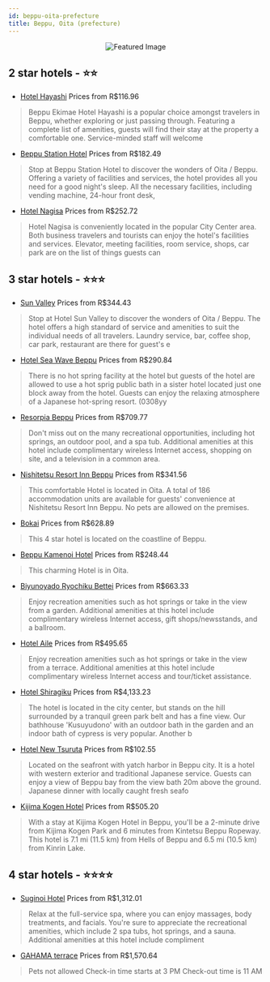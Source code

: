 ```yaml
---
id: beppu-oita-prefecture
title: Beppu, Oita (prefecture)
---
```


<center><img src="https://i.travelapi.com/hotels/25000000/24160000/24155800/24155743/f7546bd0_z.jpg" alt="Featured Image" /></center>


##  2 star hotels - ⭐️⭐️

-    [Hotel Hayashi](https://us.hurb.com/hotels/beppu/hotel-hayashi-JNP-JP500525?cmp=18055) Prices from R$116.96
   > Beppu Ekimae Hotel Hayashi is a popular choice amongst travelers in Beppu, whether exploring or just passing through. Featuring a complete list of amenities, guests will find their stay at the property a comfortable one. Service-minded staff will welcome 
-    [Beppu Station Hotel](https://us.hurb.com/hotels/beppu/beppu-station-hotel-JNP-JP832011?cmp=18055) Prices from R$182.49
   > Stop at Beppu Station Hotel to discover the wonders of Oita / Beppu. Offering a variety of facilities and services, the hotel provides all you need for a good night&apos;s sleep. All the necessary facilities, including vending machine, 24-hour front desk,
-    [Hotel Nagisa](https://us.hurb.com/hotels/beppu/hotel-nagisa-JNP-JP832035?cmp=18055) Prices from R$252.72
   > Hotel Nagisa is conveniently located in the popular City Center area. Both business travelers and tourists can enjoy the hotel&apos;s facilities and services. Elevator, meeting facilities, room service, shops, car park are on the list of things guests can

##  3 star hotels - ⭐️⭐️⭐️

-    [Sun Valley](https://us.hurb.com/hotels/beppu/sun-valley-JNP-JP225268?cmp=18055) Prices from R$344.43
   > Stop at Hotel Sun Valley to discover the wonders of Oita / Beppu. The hotel offers a high standard of service and amenities to suit the individual needs of all travelers. Laundry service, bar, coffee shop, car park, restaurant are there for guest&apos;s e
-    [Hotel Sea Wave Beppu](https://us.hurb.com/hotels/beppu/hotel-sea-wave-beppu-JNP-JP066769?cmp=18055) Prices from R$290.84
   > There is no hot spring facility at the hotel but guests of the hotel are allowed to use a hot sprig public bath in a sister hotel located just one block away from the hotel. Guests can enjoy the relaxing atmosphere of a Japanese hot-spring resort. (0308yy
-    [Resorpia Beppu](https://us.hurb.com/hotels/beppu/resorpia-beppu-JNP-JP147143?cmp=18055) Prices from R$709.77
   > Don't miss out on the many recreational opportunities, including hot springs, an outdoor pool, and a spa tub. Additional amenities at this hotel include complimentary wireless Internet access, shopping on site, and a television in a common area.
-    [Nishitetsu Resort Inn Beppu](https://us.hurb.com/hotels/beppu/nishitetsu-resort-inn-beppu-JNP-JP795296?cmp=18055) Prices from R$341.56
   > This comfortable Hotel is located in Oita. A total of 186 accommodation units are available for guests&apos; convenience at Nishitetsu Resort Inn Beppu. No pets are allowed on the premises. 
-    [Bokai](https://us.hurb.com/hotels/beppu/bokai-JNP-JP164413?cmp=18055) Prices from R$628.89
   > This 4 star hotel is located on the coastline of Beppu.
-    [Beppu Kamenoi Hotel](https://us.hurb.com/hotels/beppu/beppu-kamenoi-hotel-JNP-JP731463?cmp=18055) Prices from R$248.44
   > This charming Hotel is in Oita. 
-    [Biyunoyado Ryochiku Bettei](https://us.hurb.com/hotels/beppu/biyunoyado-ryochiku-bettei-JNP-JP028832?cmp=18055) Prices from R$663.33
   > Enjoy recreation amenities such as hot springs or take in the view from a garden. Additional amenities at this hotel include complimentary wireless Internet access, gift shops/newsstands, and a ballroom.
-    [Hotel Aile](https://us.hurb.com/hotels/beppu/hotel-aile-JNP-JP997681?cmp=18055) Prices from R$495.65
   > Enjoy recreation amenities such as hot springs or take in the view from a terrace. Additional amenities at this hotel include complimentary wireless Internet access and tour/ticket assistance.
-    [Hotel Shiragiku](https://us.hurb.com/hotels/beppu/hotel-shiragiku-JNP-JP092321?cmp=18055) Prices from R$4,133.23
   > The hotel is located in the city center, but stands on the hill surrounded by a tranquil green park belt and has a fine view.  Our bathhouse &apos;Kusuyudono&apos; with an outdoor bath in the garden and an indoor bath of cypress is very popular. Another b
-    [Hotel New Tsuruta](https://us.hurb.com/hotels/beppu/hotel-new-tsuruta-JNP-JP866168?cmp=18055) Prices from R$102.55
   > Located on the seafront with yatch harbor in Beppu city.  It is a hotel with western exterior and traditional Japanese service.  Guests can enjoy a view of Beppu bay from the view bath 20m above the ground.  Japanese dinner with locally caught fresh seafo
-    [Kijima Kogen Hotel](https://us.hurb.com/hotels/beppu/kijima-kogen-hotel-JNP-JP02227T?cmp=18055) Prices from R$505.20
   > With a stay at Kijima Kogen Hotel in Beppu, you'll be a 2-minute drive from Kijima Kogen Park and 6 minutes from Kintetsu Beppu Ropeway. This hotel is 7.1 mi (11.5 km) from Hells of Beppu and 6.5 mi (10.5 km) from Kinrin Lake.

##  4 star hotels - ⭐️⭐️⭐️⭐️

-    [Suginoi Hotel](https://us.hurb.com/hotels/beppu/suginoi-hotel-JNP-JP151011?cmp=18055) Prices from R$1,312.01
   > Relax at the full-service spa, where you can enjoy massages, body treatments, and facials. You're sure to appreciate the recreational amenities, which include 2 spa tubs, hot springs, and a sauna. Additional amenities at this hotel include compliment
-    [GAHAMA terrace](https://us.hurb.com/hotels/beppu/gahama-terrace-JNP-JP00588Q?cmp=18055) Prices from R$1,570.64
   > Pets not allowed  Check-in time starts at 3 PM  Check-out time is 11 AM
